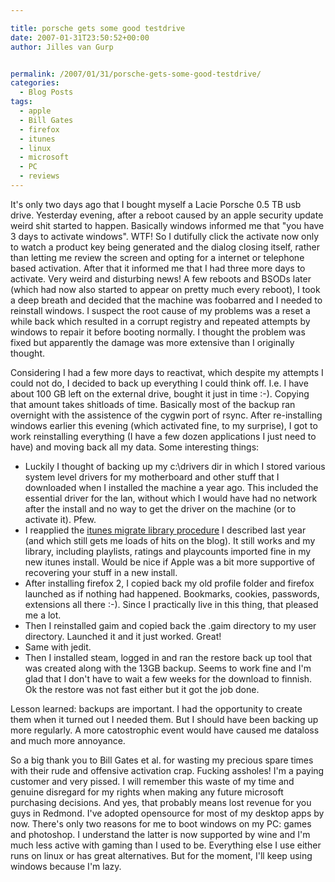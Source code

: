 ```yaml
---

title: porsche gets some good testdrive
date: 2007-01-31T23:50:52+00:00
author: Jilles van Gurp


permalink: /2007/01/31/porsche-gets-some-good-testdrive/
categories:
  - Blog Posts
tags:
  - apple
  - Bill Gates
  - firefox
  - itunes
  - linux
  - microsoft
  - PC
  - reviews
---
```

It's only two days ago that I bought myself a Lacie Porsche 0.5 TB usb drive. Yesterday evening, after a reboot caused by an apple security update weird shit started to happen. Basically windows informed me that "you have 3 days to activate windows". WTF! So I dutifully click the activate now only to watch a product key being generated and the dialog closing itself, rather than letting me review the screen and opting for a internet or telephone based activation. After that it informed me that I had three more days to activate. Very weird and disturbing news! A few reboots and BSODs later (which had now also started to appear on pretty much every reboot), I took a deep breath and decided that the machine was foobarred and I needed to reinstall windows. I suspect the root cause of my problems was a reset a while back which resulted in a corrupt registry and repeated attempts by windows to repair it before booting normally. I thought the problem was fixed but apparently the damage was more extensive than I originally thought.

Considering I had a few more days to reactivat, which despite my attempts I could not do, I decided to back up everything I could think off. I.e. I have about 100 GB left on the external drive, bought it just in time :-). Copying that amount takes shitloads of time. Basically most of the backup ran overnight with the assistence of the cygwin port of rsync. After re-installing windows earlier this evening (which activated fine, to my surprise), I got to work reinstalling everything (I have a few dozen applications I just need to have) and moving back all my data. Some interesting things:

- Luckily I thought of backing up my c:\drivers dir in which I stored various system level drivers for my motherboard and other stuff that I downloaded when I installed the machine a year ago. This included the essential driver for the lan, without which I would have had no network after the install and no way to get the driver on the machine (or to activate it). Pfew.
-  I reapplied the [itunes migrate library procedure](https://www.jillesvangurp.com/2006/01/09/new-pc-moving-itunes-library/) I described last year (and which still gets me loads of hits on the blog). It still works and my library, including playlists, ratings and playcounts imported fine in my new itunes install. Would be nice if Apple was a bit more supportive of recovering your stuff in a new install.
- After installing firefox 2, I copied back my old profile folder and firefox launched as if nothing had happened. Bookmarks, cookies, passwords, extensions all there :-). Since I practically live in this thing, that pleased me a lot.
- Then I reinstalled gaim and copied back the .gaim directory to my user directory. Launched it and it just worked. Great!
- Same with jedit.
- Then I installed steam, logged in and ran the restore back up tool that was created along with the 13GB backup. Seems to work fine and I'm glad that I don't have to wait a few weeks for the download to finnish. Ok the restore was not fast either but it got the job done.

Lesson learned: backups are important. I had the opportunity to create them when it turned out I needed them. But I should have been backing up more regularly. A more catostrophic event would have caused me dataloss and much more annoyance.

So a big thank you to Bill Gates et al. for wasting my precious spare times with their rude and offensive activation crap. Fucking assholes! I'm a paying customer and very pissed. I will remember this waste of my time and genuine disregard for my rights when making any future microsoft purchasing decisions. And yes, that probably means lost revenue for you guys in Redmond.  I've adopted opensource for most of my desktop apps by now. There's only two reasons for me to boot windows on my PC: games and photoshop. I understand the latter is now supported by wine and  I'm much less active with gaming than I used to be. Everything else I use either runs on linux or has great alternatives. But for the moment, I'll keep using windows because I'm lazy.